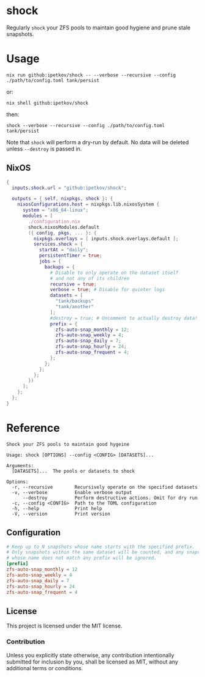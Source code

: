 # shock

Regularly `shock` your ZFS pools to maintain good hygiene and prune stale
snapshots.

# Usage

```shell
nix run github:ipetkov/shock -- --verbose --recursive --config ./path/to/config.toml tank/persist
```

or:

```shell
nix shell github:ipetkov/shock
```

then:

```shell
shock --verbose --recursive --config ./path/to/config.toml tank/persist
```

Note that `shock` will perform a dry-run by default. No data will be deleted
unless `--destroy` is passed in.

## NixOS

```nix
{
  inputs.shock.url = "github:ipetkov/shock";

  outputs = { self, nixpkgs, shock }: {
    nixosConfigurations.host = nixpkgs.lib.nixosSystem {
      system = "x86_64-linux";
      modules = [
        ./configuration.nix
        shock.nixosModules.default
        ({ config, pkgs, ... }: {
          nixpkgs.overlays = [ inputs.shock.overlays.default ];
          services.shock = {
            startAt = "daily";
            persistentTimer = true;
            jobs = {
              backups = {
                # Disable to only operate on the dataset itself
                # and not any of its children
                recursive = true;
                verbose = true; # Disable for quieter logs
                datasets = [
                  "tank/backups"
                  "tank/another"
                ];
                #destroy = true; # Uncomment to actually destroy data!
                prefix = {
                  zfs-auto-snap_monthly = 12;
                  zfs-auto-snap_weekly = 4;
                  zfs-auto-snap_daily = 7;
                  zfs-auto-snap_hourly = 24;
                  zfs-auto-snap_frequent = 4;
                };
              };
            };
          };
        })
      ];
    };
  };
}
```

# Reference

```
Shock your ZFS pools to maintain good hygeine

Usage: shock [OPTIONS] --config <CONFIG> [DATASETS]...

Arguments:
  [DATASETS]...  The pools or datasets to shock

Options:
  -r, --recursive        Recursively operate on the specified datasets
  -v, --verbose          Enable verbose output
      --destroy          Perform destructive actions. Omit for dry run
  -c, --config <CONFIG>  Path to the TOML configuration
  -h, --help             Print help
  -V, --version          Print version
```

## Configuration

```toml
# Keep up to N snapshots whose name starts with the specified prefix.
# Only snapshots within the same dataset will be counted, and any snapshots
# whose name does not match any prefix will be ignored.
[prefix]
zfs-auto-snap_monthly = 12
zfs-auto-snap_weekly = 4
zfs-auto-snap_daily = 7
zfs-auto-snap_hourly = 24
zfs-auto-snap_frequent = 4
```

## License

This project is licensed under the MIT license.

### Contribution

Unless you explicitly state otherwise, any contribution intentionally submitted
for inclusion by you, shall be licensed as MIT, without any additional terms or
conditions.
